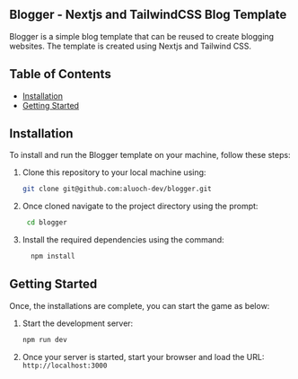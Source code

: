 ## Blogger - Nextjs and TailwindCSS Blog Template

Blogger is a simple blog template that can be reused to create blogging websites. The template is created using Nextjs and Tailwind CSS. 

## Table of Contents

- [Installation](#installation)
- [Getting Started](#getting-started)


## Installation

To install and run the Blogger template on your machine, follow these steps:

1. Clone this repository to your local machine using:

   ```bash
   git clone git@github.com:aluoch-dev/blogger.git


2. Once cloned navigate to the project directory using the prompt:
   
   ```bash
    cd blogger

4. Install the required dependencies using the command:

   ```bash   
     npm install

  ## Getting Started

Once, the installations are complete, you can start the game as below:

1. Start the development server:

   ```bash
   npm run dev

2. Once your server is started, start your browser and load the URL: `http://localhost:3000`
